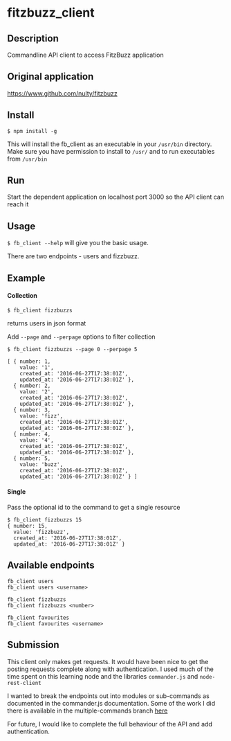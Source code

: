 # fitzbuzz_client


## Description
Commandline API client to access FitzBuzz application

## Original application
https://www.github.com/nulty/fitzbuzz

## Install

`$ npm install -g`

This will install the fb_client as an executable in your `/usr/bin` directory. Make sure you have permission to install to `/usr/` and to run executables from `/usr/bin`

## Run
Start the dependent application on localhost port 3000 so the API client can reach it

## Usage

`$ fb_client --help` will give you the basic usage.

There are two endpoints - users and fizzbuzz.

## Example

#### Collection
`$ fb_client fizzbuzzs`

returns users in json format

Add `--page` and `--perpage` options to filter collection

```
$ fb_client fizzbuzzs --page 0 --perpage 5

[ { number: 1,
    value: '1',
    created_at: '2016-06-27T17:38:01Z',
    updated_at: '2016-06-27T17:38:01Z' },
  { number: 2,
    value: '2',
    created_at: '2016-06-27T17:38:01Z',
    updated_at: '2016-06-27T17:38:01Z' },
  { number: 3,
    value: 'fizz',
    created_at: '2016-06-27T17:38:01Z',
    updated_at: '2016-06-27T17:38:01Z' },
  { number: 4,
    value: '4',
    created_at: '2016-06-27T17:38:01Z',
    updated_at: '2016-06-27T17:38:01Z' },
  { number: 5,
    value: 'buzz',
    created_at: '2016-06-27T17:38:01Z',
    updated_at: '2016-06-27T17:38:01Z' } ]

```
#### Single

Pass the optional id to the command to get a single resource
```
$ fb_client fizzbuzzs 15
{ number: 15,
  value: 'fizzbuzz',
  created_at: '2016-06-27T17:38:01Z',
  updated_at: '2016-06-27T17:38:01Z' }
```

## Available endpoints
```
fb_client users
fb_client users <username>

fb_client fizzbuzzs
fb_client fizzbuzzs <number>

fb_client favourites
fb_client favourites <username>
```

## Submission

This client only makes get requests. It would have been nice to get the posting requests complete along with authentication. I used much of the time spent on this learning node and the libraries `commander.js` and `node-rest-client`

I wanted to break the endpoints out into modules or sub-commands as documented in the commander.js documentation. Some of the work I did there is available in the multiple-commands branch [here](https://github.com/nulty/fitzbuzz_client/tree/multiple-commands)

For future, I would like to complete the full behaviour of the API and add authentication.
